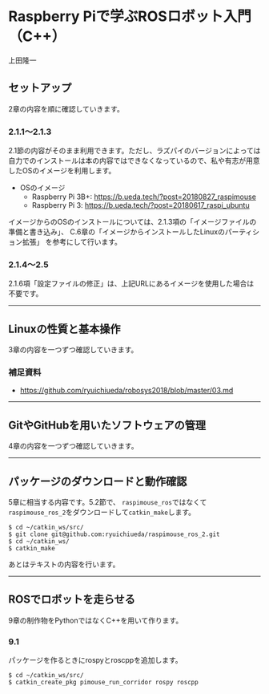 # Raspberry Piで学ぶROSロボット入門（C++）

上田隆一

## セットアップ

2章の内容を順に確認していきます。

### 2.1.1〜2.1.3

2.1節の内容がそのまま利用できます。ただし、ラズパイのバージョンによっては自力でのインストールは本の内容ではできなくなっているので、私や有志が用意したOSのイメージを利用します。

* OSのイメージ
	* Raspberry Pi 3B+: https://b.ueda.tech/?post=20180827_raspimouse
	* Raspberry Pi 3: https://b.ueda.tech/?post=20180617_raspi_ubuntu

イメージからのOSのインストールについては、2.1.3項の「イメージファイルの準備と書き込み」、
C.6章の「イメージからインストールしたLinuxのパーティション拡張」
を参考にして行います。

### 2.1.4〜2.5

2.1.6項「設定ファイルの修正」は、上記URLにあるイメージを使用した場合は不要です。

-----

## Linuxの性質と基本操作

3章の内容を一つずつ確認していきます。

### 補足資料

* https://github.com/ryuichiueda/robosys2018/blob/master/03.md

-----

## GitやGitHubを用いたソフトウェアの管理

4章の内容を一つずつ確認していきます。

-----

## パッケージのダウンロードと動作確認

5章に相当する内容です。5.2節で、
`raspimouse_ros`ではなくて
`raspimouse_ros_2`をダウンロードして`catkin_make`します。

```
$ cd ~/catkin_ws/src/
$ git clone git@github.com:ryuichiueda/raspimouse_ros_2.git
$ cd ~/catkin_ws/
$ catkin_make
```

あとはテキストの内容を行います。

-----

## ROSでロボットを走らせる

9章の制作物をPythonではなくC++を用いて作ります。

### 9.1

パッケージを作るときにrospyとroscppを追加します。

```
$ cd ~/catkin_ws/src/
$ catkin_create_pkg pimouse_run_corridor rospy roscpp
```


